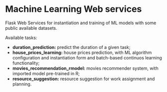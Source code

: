 # Machine Learning Web services

Flask Web Services for instantiation and training of ML models with some public available datasets.

Available tasks:

* **duration_prediction:** predict the duration of a given task;
* **house_prices_learning:** house prices prediction, with ML algorithm configuration and instantiation form and batch-based  continuos learning functionality;
* **movies_recommendation_rmodel:** movies recommender system, with imported model pre-trained in R;
* **resource_suggestion:** resource suggestion for work assignment and planning.



